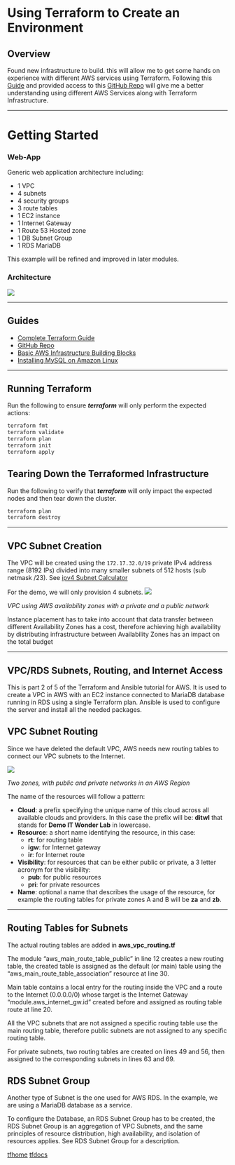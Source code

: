 # Using Terraform to Create an Environment

## Overview

Found new infrastructure to build. this will allow me to get some hands on experience with different AWS services using Terraform. Following this [Guide](https://www.itwonderlab.com/en/terraform-ansible-aws-howto/)  and provided access to this [GitHub Repo](https://github.com/itwonderlab/terraform-aws-ec2-rds-basic-free) will give me a better understanding using different AWS Services along with Terraform Infrastructure.

-----


# Getting Started

### Web-App

Generic web application architecture including:
   - 1 VPC
   - 4 subnets
   - 4 security groups
   - 3 route tables
   - 1 EC2 instance
   - 1 Internet Gateway
   - 1 Route 53 Hosted zone
   - 1 DB Subnet Group
   - 1 RDS MariaDB

This example will be refined and improved in later modules.

### Architecture
![](infrasturcture-diagram/ITWL_AWS_Terraform_VPC_SN2.png)

----

## Guides
- [Complete Terraform Guide](https://www.itwonderlab.com/en/terraform-ansible-aws-howto/)
- [GitHub Repo](https://github.com/itwonderlab/terraform-aws-ec2-rds-basic-free)
- [Basic AWS Infrastructure Building Blocks](https://www.itwonderlab.com/en/aws-naming-best-practices/)
- [Installing MySQL on Amazon Linux](https://coderjony.com/blogs/installing-mysql-on-amazon-linux-2-ec2-instance-and-configure-it-for-remote-connections)

----

## Running Terraform

Run the following to ensure ***terraform*** will only perform the expected
actions:

```sh
terraform fmt
terraform validate
terraform plan
terraform init
terraform apply
```

## Tearing Down the Terraformed Infrastructure

Run the following to verify that ***terraform*** will only impact the expected
nodes and then tear down the cluster.

```sh
terraform plan
terraform destroy
```
----

## VPC Subnet Creation

The VPC will be created using the `172.17.32.0/19` private IPv4 address range (8192 IPs) divided into many smaller subnets of 512 hosts (sub netmask /23). See [ipv4 Subnet Calculator](https://www.site24x7.com/tools/ipv4-subnetcalculator.html)

For the demo, we will only provision 4 subnets. 
![](infrasturcture-diagram/ITWL_AWS_Terraform_VPC_SN2.png)

*VPC using AWS availability zones with a private and a public network*

Instance placement has to take into account that data transfer between different Availability Zones has a cost, therefore achieving high availability by distributing infrastructure between Availability Zones has an impact on the total budget

----

## VPC/RDS Subnets, Routing, and Internet Access

This is part 2 of 5 of the Terraform and Ansible tutorial for AWS. It is used to create a VPC in AWS with an EC2 instance connected to MariaDB database running in RDS using a single Terraform plan. Ansible is used to configure the server and install all the needed packages.

## VPC Subnet Routing

Since we have deleted the default VPC, AWS needs new routing tables to connect our VPC subnets to the Internet.

![](infrasturcture-diagram/ITWL_AWS_Terraform_VPC_SN2.png)

*Two zones, with public and private networks in an AWS Region*

The name of the resources will follow a pattern:

   -  **Cloud**: a prefix specifying the unique name of this cloud across all available clouds and providers. In this case the prefix will be: **ditwl** that stands for **Demo IT Wonder Lab** in lowercase.
   - **Resource**: a short name identifying the resource, in this case:
      -  **rt**: for routing table
      -  **igw**: for Internet gateway
      -  **ir**: for Internet route
   - **Visibility**: for resources that can be either public or private, a 3 letter acronym for the visibility:
     -  **pub**: for public resources
     -  **pri**: for private resources
   - **Name**: optional a name that describes the usage of the resource, for example the routing tables for private zones A and B will be **za** and **zb**.

---

## Routing Tables for Subnets

The actual routing tables are added in **aws_vpc_routing.tf** 

The module “aws_main_route_table_public” in line 12 creates a new routing table, the created table is assigned as the default (or main) table using the “aws_main_route_table_association” resource at line 30.

Main table contains a local entry for the routing inside the VPC and a route to the Internet (0.0.0.0/0) whose target is the Internet Gateway “module.aws_internet_gw.id” created before and assigned as routing table route at line 20.

All the VPC subnets that are not assigned a specific routing table use the main routing table, therefore public subnets are not assigned to any specific routing table.

For private subnets, two routing tables are created on lines 49 and 56, then assigned to the corresponding subnets in lines 63 and 69. 

<!-- change the line referencing to personal line number -->


## RDS Subnet Group

Another type of Subnet is the one used for AWS RDS. In the example, we are using a MariaDB database as a service.

To configure the Database, an RDS Subnet Group has to be created, the RDS Subnet Group is an aggregation of VPC Subnets, and the same principles of resource distribution, high availability, and isolation of resources applies. See RDS Subnet Group for a description.




[tfhome](https://www.terraform.io)
[tfdocs](https://registry.terraform.io/providers/hashicorp/aws/latest/docs)